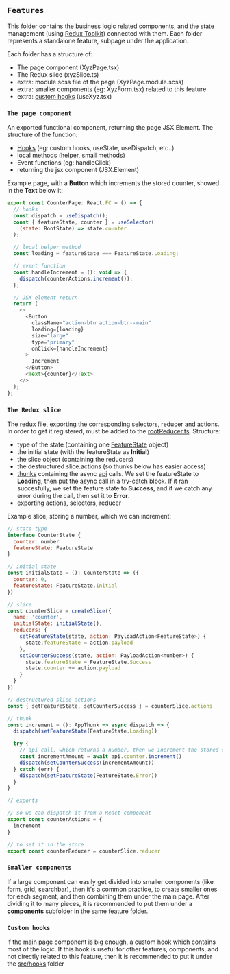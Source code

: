 ## **`Features`**

This folder contains the business logic related components, and the state management (using [Redux Toolkit](https://redux-toolkit.js.org/)) connected with them.
Each folder represents a standalone feature, subpage under the application.

Each folder has a structure of:

- The page component (XyzPage.tsx)
- The Redux slice (xyzSlice.ts)
- extra: module scss file of the page (XyzPage.module.scss)
- extra: smaller components (eg: XyzForm.tsx) related to this feature
- extra: [custom hooks](https://reactjs.org/docs/hooks-custom.html) (useXyz.tsx)

### **`The page component`**

An exported functional component, returning the page JSX.Element.
The structure of the function:

- [Hooks](https://reactjs.org/docs/hooks-intro.html) (eg: custom hooks, useState, useDispatch, etc..)
- local methods (helper, small methods)
- Event functions (eg: handleClick)
- returning the jsx component (JSX.Element)

Example page, with a **Button** which increments the stored counter, showed in the **Text** below it:

```js
export const CounterPage: React.FC = () => {
  // hooks
  const dispatch = useDispatch();
  const { featureState, counter } = useSelector(
    (state: RootState) => state.counter
  );

  // local helper method
  const loading = featureState === FeatureState.Loading;

  // event function
  const handleIncrement = (): void => {
    dispatch(counterActions.increment());
  };

  // JSX element return
  return (
    <>
      <Button
        className="action-btn action-btn--main"
        loading={loading}
        size="large"
        type="primary"
        onClick={handleIncrement}
      >
        Increment
      </Button>
      <Text>{counter}</Text>
    </>
  );
};
```

### **`The Redux slice`**

The redux file, exporting the corresponding selectors, reducer and actions. In order to get it registered, must be added to the [rootReducer.ts](https://grapesolutions.visualstudio.com/RTD-NKM/_git/pkm-couponmanager?path=%2Fsrc%2Fapp%2FrootReducer.ts).
Structure:

- type of the state (containing one [FeatureState](https://grapesolutions.visualstudio.com/RTD-NKM/_git/pkm-couponmanager?path=%2Fsrc%2Fmodels%2FfeatureState.ts) object)
- the initial state (with the featureState as **Initial**)
- the slice object (containing the reducers)
- the destructured slice.actions (so thunks below has easier access)
- [thunks](https://redux-toolkit.js.org/tutorials/advanced-tutorial#thinking-in-thunks) containing the async [api](https://grapesolutions.visualstudio.com/RTD-NKM/_git/pkm-couponmanager?path=%2Fsrc%2Fapi%2FREADME.md) calls. We set the featureState to **Loading**, then put the async call in a try-catch block. If it ran succesfully, we set the feature state to **Success**, and if we catch any error during the call, then set it to **Error**.
- exporting actions, selectors, reducer

Example slice, storing a number, which we can increment:

```js
// state type
interface CounterState {
  counter: number
  featureState: FeatureState
}

// initial state
const initialState = (): CounterState => ({
  counter: 0,
  featureState: FeatureState.Initial
})

// slice
const counterSlice = createSlice({
  name: 'counter',
  initialState: initialState(),
  reducers: {
    setFeatureState(state, action: PayloadAction<FeatureState>) {
      state.featureState = action.payload
    },
    setCounterSuccess(state, action: PayloadAction<number>) {
      state.featureState = FeatureState.Success
      state.counter += action.payload
    }
  }
})

// destructured slice actions
const { setFeatureState, setCounterSuccess } = counterSlice.actions

// thunk
const increment = (): AppThunk => async dispatch => {
  dispatch(setFeatureState(FeatureState.Loading))

  try {
    // api call, which returns a number, then we increment the stored counter by that much
    const incrementAmount = await api.counter.increment()
    dispatch(setCounterSuccess(incrementAmount))
  } catch (err) {
    dispatch(setFeatureState(FeatureState.Error))
  }
}

// exports

// so we can dispatch it from a React component
export const counterActions = {
  increment
}

// to set it in the store
export const counterReducer = counterSlice.reducer
```

### **`Smaller components`**

If a large component can easily get divided into smaller components (like form, grid, searchbar), then it's a common practice, to create smaller ones for each segment, and then combining them under the main page. After dividing it to many pieces, it is recommended to put them under a **components** subfolder in the same feature folder.

### **`Custom hooks`**

if the main page component is big enough, a custom hook which contains most of the logic. If this hook is useful for other features, components, and not directly related to this feature, then it is recommended to put it under the [src/hooks](https://grapesolutions.visualstudio.com/RTD-NKM/_git/pkm-couponmanager?path=%2Fsrc%2Fhooks%2FREADME.md) folder
